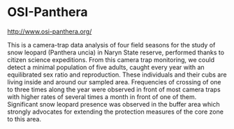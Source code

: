 # OSI-Panthera
http://www.osi-panthera.org/


This is a camera-trap data analysis of four field seasons for the study of snow leopard (Panthera uncia) in Naryn State reserve, performed thanks to citizen science expeditions. From this camera trap monitoring, we could detect a minimal population of five adults, caught every year with an equilibrated sex ratio and reproduction. These individuals and their cubs are living inside and around our sampled area. Frequencies of crossing of one to three times along the year were observed in front of most camera traps with higher rates of several times a month in front of one of them. Significant snow leopard presence was observed in the buffer area which strongly advocates for extending the protection measures of the core zone to this area. 
